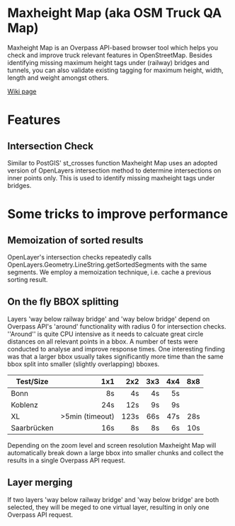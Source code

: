 Maxheight Map (aka OSM Truck QA Map)
====================================

Maxheight Map is an Overpass API-based browser tool which helps you check and improve truck relevant features in OpenStreetMap. Besides identifying missing maximum height tags under (railway) bridges and tunnels, you can also validate existing tagging for maximum height, width, length and weight amongst others.

[Wiki page](http://wiki.openstreetmap.org/wiki/Maxheight_Map)

Features
========

Intersection Check
------------------

Similar to PostGIS' st_crosses function Maxheight Map uses an adopted version of OpenLayers intersection method to determine intersections on inner points only. This is used to identify missing maxheight tags under bridges.


Some tricks to improve performance
==================================

Memoization of sorted results
-----------------------------

OpenLayer's intersection checks repeatedly calls OpenLayers.Geometry.LineString.getSortedSegments with the same segments. We employ a memoization technique, i.e. cache a previous sorting result. 

On the fly BBOX splitting
-------------------------

Layers 'way below railway bridge' and 'way below bridge' depend on Overpass API's 'around' functionality with radius 0 for intersection checks. ''Around'' is quite CPU intensive as it needs to calcuate great circle distances on all relevant points in a bbox. A number of tests were conducted to analyse and improve response times. One interesting finding was that a larger bbox usually takes significantly more time than the same bbox split into smaller (slightly overlapping) bboxes. 
 

| Test/Size     |     1x1             |  2x2      |  3x3    |   4x4     |   8x8      |
| ------------- | ------------------: |---------: | ------: | --------: | ---------: |
| Bonn          |      8s             |   4s      |   4s    |    5s     |            |
| Koblenz       |     24s             |  12s      |   9s    |    9s     |            |
| XL            |   >5min (timeout)   | 123s      |  66s    |   47s     |  28s       |
| Saarbrücken   |     16s             |   8s      |   8s    |    6s     |   10s      |


Depending on the zoom level and screen resolution Maxheight Map will automatically break down a large bbox into smaller chunks and collect the results in a single Overpass API request.


Layer merging 
-------------

If two layers 'way below railway bridge' and 'way below bridge' are both selected, they will be meged to one virtual layer, resulting in only one Overpass API request.

